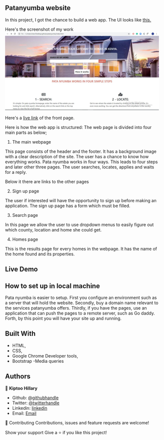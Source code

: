 ## Patanyumba website

In this project, I got the chance to build a web app. The UI looks like <a href="https://www.behance.net/gallery/25563385/PatashuleKE">this.</a>

Here's the screenshot of my work
![Screenshot](./img/patanyumba.JPG "patanyumba")

Here's a <a href="https://raw.githack.com/imhilla/patanyumba/home-page/index.html">live link</a> of the front page.

Here is how the web app is structured:
The web page is divided into four main parts as below;

1. The main webpage

This page consists of the header and the footer. It has a background image with a clear description of the site. The user has a chance to know how everything works. Pata nyumba works in four ways. This leads to four steps and later other three pages. The user searches, locates, applies and waits for a reply.

Below it there are links to the other pages

2. Sign up page

The user if interested will have the opportunity to sign up before making an application. The sign up page has a form which must be filled.

3. Search page

In this page we allow the user to use dropdown menus to easily figure out which county, location and home she could get.

4. Homes page

This is the results page for every homes in the webpage. It has the name of the home found and its properties.


## Live Demo


## How to set up in local machine

Pata nyumba is easier to setup. First you configure an environment such as a server that will hold the website. Secondly, buy a domain name relevant to the services patanyumba offers. Thirdly, if you have the pages, use an application that can push the pages to a remote server, such as Go daddy. Forth, by this point you will have your site up and running.


## Built With

- HTML,
- CSS,
- Google Chrome Developer tools,
- Bootstrap
-Media queries

## Authors

👤 **Kiptoo Hillary**

- Github: [@githubhandle](https://github.com/imhilla)
- Twitter: [@twitterhandle](https://twitter.com/hillarykiptoo_)
- Linkedin: [linkedin]()
- Email: [Email](hillaryodhiambo282@gmail.com)

🤝 Contributing
Contributions, issues and feature requests are welcome!

Show your support
Give a ⭐️ if you like this project!
